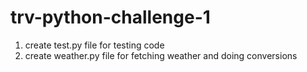 # trv-python-challenge-1

1. create test.py file for testing code
1. create weather.py file for fetching weather and doing conversions